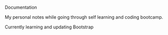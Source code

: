 Documentation

My personal notes while going through self learning and coding bootcamp.

Currently learning and updating Bootstrap
